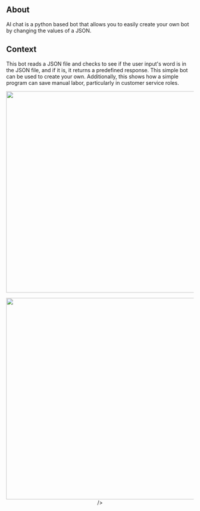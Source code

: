 ## About

AI chat is a python based bot that allows you to easily create your own bot by changing the values of a JSON.

## Context

This bot reads a JSON file and checks to see if the user input's word is in the JSON file, and if it is, it returns a predefined response. This simple bot can be used to create your own. Additionally, this shows how a simple program can save manual labor, particularly in customer service roles.

<p align="center" width="100%">
<img
      src="https://imageserver.jtagaca.live/ai_python_chat1.gif"
      height=540px width=870px
   />
      </p>
<p align="center" width="100%">
      <img
      src="https://imageserver.jtagaca.live/ai_python_chat2.gif.png"
      height=540px width=1080px

/>
